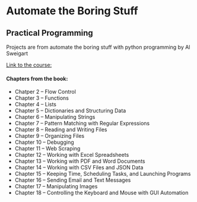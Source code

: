 # Automate the Boring Stuff

## Practical Programming 
Projects are from automate the boring stuff with python programming by Al Sweigart

[Link to the course:](https://www.udemy.com/course/automate/learn)

#### Chapters from the book:
  - Chatper 2 – Flow Control
  - Chapter 3 – Functions
  - Chapter 4 – Lists
  - Chapter 5 – Dictionaries and Structuring Data
  - Chapter 6 – Manipulating Strings
  - Chapter 7 – Pattern Matching with Regular Expressions
  - Chapter 8 – Reading and Writing Files
  - Chapter 9 – Organizing Files
  - Chapter 10 – Debugging
  - Chapter 11 – Web Scraping
  - Chapter 12 – Working with Excel Spreadsheets
  - Chapter 13 – Working with PDF and Word Documents
  - Chapter 14 – Working with CSV Files and JSON Data
  - Chapter 15 – Keeping Time, Scheduling Tasks, and Launching Programs
  - Chapter 16 – Sending Email and Text Messages
  - Chapter 17 – Manipulating Images
  - Chapter 18 – Controlling the Keyboard and Mouse with GUI Automation
